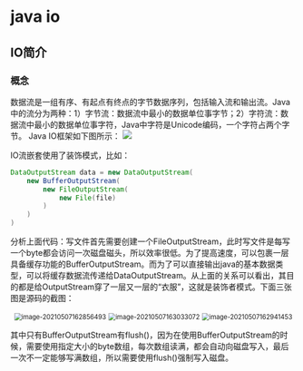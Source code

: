 # java io   

## IO简介

### 概念

数据流是一组有序、有起点有终点的字节数据序列，包括输入流和输出流。Java中的流分为两种：1）字节流：数据流中最小的数据单位事字节；2）字符流：数据流中最小的数据单位事字符，Java中字符是Unicode编码，一个字符占两个字节。  Java IO框架如下图所示： ![](C:\Users\27253\AppData\Roaming\Typora\typora-user-images\image-20210507163328491.png)

IO流嵌套使用了装饰模式，比如：

```Java
DataOutputStream data = new DataOutputStream(
	new BufferOutputStream(
    	new FileOutputStream(
        	new File(file)
        )
    )
) 
```

分析上面代码：写文件首先需要创建一个FileOutputStream，此时写文件是每写一个byte都会访问一次磁盘磁头，所以效率很低。为了提高速度，可以包裹一层具备缓存功能的BufferOutputStream。而为了可以直接输出java的基本数据类型，可以将缓存数据流传递给DataOutputStream。从上面的关系可以看出，其目的都是给OutputStream穿了一层又一层的“衣服”，这就是装饰者模式。下面三张图是源码的截图：

<center class="half">
    <img src="C:\Users\27253\AppData\Roaming\Typora\typora-user-images\image-20210507162856493.png" alt="image-20210507162856493" style="zoom: 80%;" />
    <img src="C:\Users\27253\AppData\Roaming\Typora\typora-user-images\image-20210507163033072.png" alt="image-20210507163033072" style="zoom: 80%;" />
    <img src="C:\Users\27253\AppData\Roaming\Typora\typora-user-images\image-20210507162941453.png" alt="image-20210507162941453" style="zoom:80%;" />
</center>

其中只有BufferOutputStream有flush()，因为在使用BufferOutputStream的时候，需要使用指定大小的byte数组，每次数组读满，都会自动向磁盘写入，最后一次不一定能够写满数组，所以需要使用flush()强制写入磁盘。

